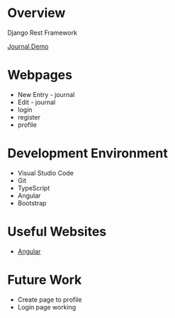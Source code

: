# Overview

Django Rest Framework

[Journal Demo](https://www.youtube.com/watch?v=PWzL_aRnZ5o)

# Webpages
-  New Entry - journal
-  Edit - journal
- login
- register
- profile


# Development Environment

- Visual Studio Code
- Git 
- TypeScript
- Angular
- Bootstrap

# Useful Websites

* [Angular](https://angular.io/)

# Future Work

* Create page to profile
* Login page working
